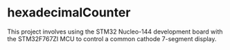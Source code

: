 # hexadecimalCounter
This project involves using the STM32 Nucleo-144 development board with the STM32F767ZI MCU to control a common cathode 7-segment display.
